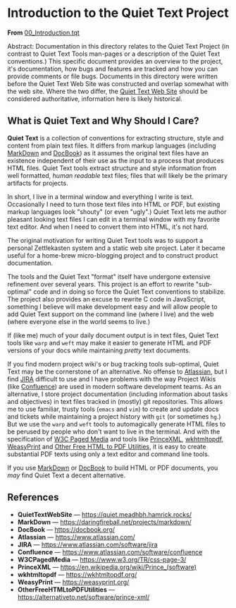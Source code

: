 <h1>Introduction to the Quiet Text Project</h1>

<p><strong>From</strong> <a href="./00_Introduction.tqt">00_Introduction.tqt</a></p>

<p class="abstract">

  Abstract:
  Documentation in this directory relates to the Quiet Text Project (in contrast to Quiet Text Tools man-pages or a description of the Quiet Text conventions.)
  This specific document provides an overview to the project, it's documentation, how bugs and features are tracked and how you can provide comments or file bugs.
  Documents in this directory were written before the Quiet Text Web Site was constructed and overlap somewhat with the web site.
  Where the two differ, the <a href="#QuietTextWebSite">Quiet Text Web Site</a> should be considered authoritative, information here is likely historical.
  
</p>

<h2>What is Quiet Text and Why Should I Care?</h2>

<p>

  <strong>Quiet Text</strong> is a collection of conventions for extracting structure, style and content from plain text files.
  It differs from markup languages (including <a href="#MarkDown">MarkDown</a> and <a href="#DocBook">DocBook</a>) as it assumes the original text files have an existence independent of their use as the input to a process that produces HTML files.
  Quiet Text tools extract structure and style information from well formatted, <em>human readable</em> text files; files that will likely be the primary artifacts for projects.

</p>

<p>

  In short, I live in a terminal window and everything I write is text.
  Occasionally I need to turn those text files into HTML or PDF, but existing markup languages look "shouty" (or even "ugly".)
  Quiet Text lets me author pleasant looking text files I can edit in a terminal window with my favorite text editor.
  And when I need to convert them into HTML, it's not hard.

</p>

<p>

  The original motivation for writing Quiet Text tools was to support a personal Zettlekasten system and a static web site project.
  Later it became useful for a home-brew micro-blogging project and to construct product documentation.

</p>

<p>

  The tools and the Quiet Text "format" itself have undergone extensive refinement over several years.
  This project is an effort to rewrite "sub-optimal" code and in doing so force the Quiet Text conventions to stabilize.
  The project also provides an excuse to rewrite C code in JavaScript, something I believe will make development easy and will allow people to add Quiet Text support on the command line (where I live) and the web (where everyone else in the world seems to live.)

</p>

<p>

  If (like me) much of your daily document output is in text files, Quiet Text tools like ``warp`` and ``weft`` may make it easier to generate HTML and PDF versions of your docs while maintaining <em>pretty</em> text documents.

</p>

<p>

  If you find modern project wiki's or bug tracking tools sub-optimal, Quiet Text may be the cornerstone of an alternative.
  No offense to <a href="#Atlassian">Atlassian</a>, but I find <a href="#JIRA">JIRA</a> difficult to use and I have problems with the way Project Wikis (like <a href="#Confluence">Confluence</a>) are used in modern software development teams.
  As an alternative, I store project documentation (including information about tasks and objectives) in text files tracked in (mostly) git repositories.
  This allows me to use familiar, trusty tools (``emacs`` and ``vim``) to create and update docs and tickets while maintaining a project history with ``git`` (or sometimes ``hg``.)
  But we use the ``warp`` and ``weft`` tools to automagically generate HTML files to be perused by people who don't want to live in the terminal.
  And with the specification of <a href="#W3CPagedMedia">W3C Paged Media</a> and tools like <a href="#PrinceXML">PrinceXML</a>, <a href="#wkhtmltopdf">wkhtmltopdf</a>, <a href="#WeasyPrint">WeasyPrint</a> and <a href="#OtherFreeHTMLtoPDFUtilities">Other Free HTML to PDF Utilities</a>, it is easy to create substantial PDF texts using only a text editor and command line tools.

</p>

<p>

  If you use <a href="#MarkDown">MarkDown</a> or <a href="#DocBook">DocBook</a> to build HTML or PDF documents, you <em>may</em> find Quiet Text a decent alternative.

</p>

<h2>References</h2>

<ul>

<a name="QuietTextWebSite"></a><li><strong>QuietTextWebSite</strong> &mdash; <a href="https://quiet.meadhbh.hamrick.rocks/">https://quiet.meadhbh.hamrick.rocks/</a></li>
<a name="MarkDown"></a><li><strong>MarkDown</strong> &mdash; <a href="https://daringfireball.net/projects/markdown/">https://daringfireball.net/projects/markdown/</a></li>
<a name="DocBook"></a><li><strong>DocBook</strong> &mdash; <a href="https://docbook.org/">https://docbook.org/</a></li>
<a name="Atlassian"></a><li><strong>Atlassian</strong> &mdash; <a href="https://www.atlassian.com/">https://www.atlassian.com/</a></li>
<a name="JIRA"></a><li><strong>JIRA</strong> &mdash; <a href="https://www.atlassian.com/software/jira">https://www.atlassian.com/software/jira</a></li>
<a name="Confluence"></a><li><strong>Confluence</strong> &mdash; <a href="https://www.atlassian.com/software/confluence">https://www.atlassian.com/software/confluence</a></li>
<a name="W3CPagedMedia"></a><li><strong>W3CPagedMedia</strong> &mdash; <a href="https://www.w3.org/TR/css-page-3/">https://www.w3.org/TR/css-page-3/</a></li>
<a name="PrinceXML"></a><li><strong>PrinceXML</strong> &mdash; <a href="https://en.wikipedia.org/wiki/Prince_(software)">https://en.wikipedia.org/wiki/Prince_(software)</a></li>
<a name="wkhtmltopdf"></a><li><strong>wkhtmltopdf</strong> &mdash; <a href="https://wkhtmltopdf.org/">https://wkhtmltopdf.org/</a></li>
<a name="WeasyPrint"></a><li><strong>WeasyPrint</strong> &mdash; <a href="https://weasyprint.org/">https://weasyprint.org/</a></li>
<a name="OtherFreeHTMLtoPDFUtilities"></a><li><strong>OtherFreeHTMLtoPDFUtilities</strong> &mdash; <a href="https://alternativeto.net/software/prince-xml/">https://alternativeto.net/software/prince-xml/</a></li>
